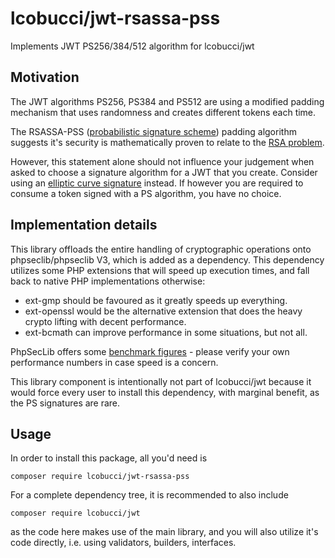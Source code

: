 # lcobucci/jwt-rsassa-pss
Implements JWT PS256/384/512 algorithm for lcobucci/jwt

## Motivation

The JWT algorithms PS256, PS384 and PS512 are using a modified padding mechanism that uses randomness and creates different tokens each time.

The RSASSA-PSS ([probabilistic signature scheme]) padding algorithm suggests it's security is mathematically proven to relate to the [RSA problem].

However, this statement alone should not influence your judgement when asked to choose a signature algorithm for a JWT that you create.
Consider using an [elliptic curve signature] instead.
If however you are required to consume a token signed with a PS algorithm, you have no choice.

[probabilistic signature scheme]: https://en.wikipedia.org/wiki/Probabilistic_signature_scheme
[RSA problem]: https://en.wikipedia.org/wiki/RSA_problem
[elliptic curve signature]: https://www.scottbrady91.com/jose/jwts-which-signing-algorithm-should-i-use

## Implementation details

This library offloads the entire handling of cryptographic operations onto phpseclib/phpseclib V3, which is added as a dependency.
This dependency utilizes some PHP extensions that will speed up execution times, and fall back to native PHP implementations otherwise:

- ext-gmp should be favoured as it greatly speeds up everything.
- ext-openssl would be the alternative extension that does the heavy crypto lifting with decent performance.
- ext-bcmath can improve performance in some situations, but not all.

PhpSecLib offers some [benchmark figures] - please verify your own performance numbers in case speed is a concern.

[benchmark figures]: https://phpseclib.com/docs/speed

This library component is intentionally not part of lcobucci/jwt because it would force every user to install this dependency, with marginal benefit, as the PS signatures are rare.

## Usage

In order to install this package, all you'd need is

`composer require lcobucci/jwt-rsassa-pss`

For a complete dependency tree, it is recommended to also include

`composer require lcobucci/jwt`

as the code here makes use of the main library, and you will also utilize it's code directly, i.e. using validators, builders, interfaces.

